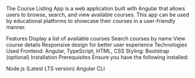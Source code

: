 The Course Listing App is a web application built with Angular that allows users to browse, search, and view available courses. This app can be used by educational platforms to showcase their courses in a user-friendly manner.

Features
Display a list of available courses
Search courses by name
View course details
Responsive design for better user experience
Technologies Used
Frontend: Angular, TypeScript, HTML, CSS
Styling: Bootstrap (optional)
Installation
Prerequisites
Ensure you have the following installed:

Node.js (Latest LTS version)
Angular CLI
